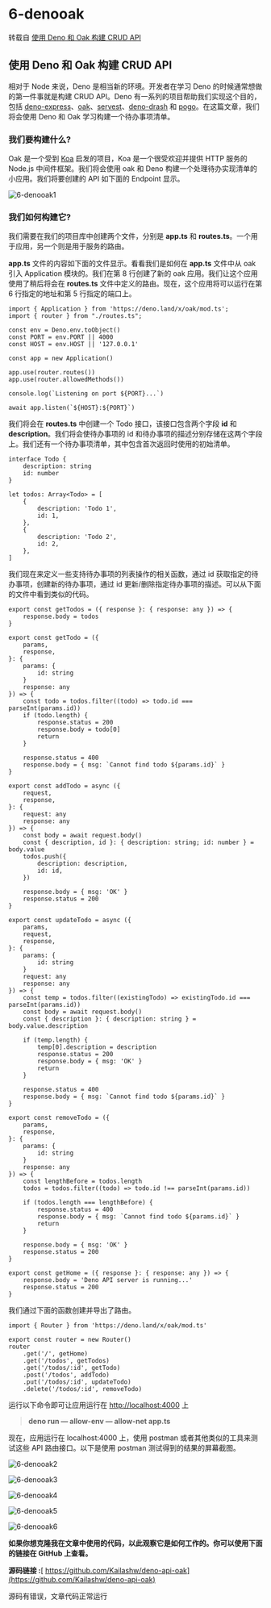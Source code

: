 # 6-denooak

转载自 [使用 Deno 和 Oak 构建 CRUD API](https://juejin.cn/post/6844904179392069645)

## 使用 Deno 和 Oak 构建 CRUD API

相对于 Node 来说，Deno 是相当新的环境。开发者在学习 Deno 的时候通常想做的第一件事就是构建 CRUD API。Deno 有一系列的项目帮助我们实现这个目的，包括 [deno-express](https://github.com/NMathar/deno-express)、[oak](https://github.com/oakserver/oak)、[servest](https://github.com/keroxp/servest)、[deno-drash](https://github.com/drashland/deno-drash) 和 [pogo](https://github.com/sholladay/pogo)。在这篇文章，我们将会使用 Deno 和 Oak 学习构建一个待办事项清单。

### 我们要构建什么?

Oak 是一个受到 [Koa](https://github.com/koajs/koa) 启发的项目，Koa 是一个很受欢迎并提供 HTTP 服务的 Node.js 中间件框架。我们将会使用 oak 和 Deno 构建一个处理待办实现清单的小应用。我们将要创建的 API 如下面的 Endpoint 显示。

![6-denooak1](../../../../.gitbook/assets/6-denooak1.png)

### 我们如何构建它?

我们需要在我们的项目库中创建两个文件，分别是 **app.ts** 和 **routes.ts**。一个用于应用，另一个则是用于服务的路由。

**app.ts** 文件的内容如下面的文件显示。看看我们是如何在 **app.ts** 文件中从 oak 引入 Application 模块的。我们在第 8 行创建了新的 oak 应用。我们让这个应用使用了稍后将会在 **routes.ts** 文件中定义的路由。现在，这个应用将可以运行在第 6 行指定的地址和第 5 行指定的端口上。

```text
import { Application } from 'https://deno.land/x/oak/mod.ts';
import { router } from "./routes.ts";

const env = Deno.env.toObject()
const PORT = env.PORT || 4000
const HOST = env.HOST || '127.0.0.1'

const app = new Application()

app.use(router.routes())
app.use(router.allowedMethods())

console.log(`Listening on port ${PORT}...`)

await app.listen(`${HOST}:${PORT}`)
```

我们将会在 **routes.ts** 中创建一个 Todo 接口，该接口包含两个字段 **id** 和 **description**。我们将会使待办事项的 id 和待办事项的描述分别存储在这两个字段上。我们还有一个待办事项清单，其中包含首次返回时使用的初始清单。

```text
interface Todo {
    description: string
    id: number
}

let todos: Array<Todo> = [
    {
        description: 'Todo 1',
        id: 1,
    },
    {
        description: 'Todo 2',
        id: 2,
    },
]
```

我们现在来定义一些支持待办事项的列表操作的相关函数，通过 id 获取指定的待办事项，创建新的待办事项，通过 id 更新/删除指定待办事项的描述。可以从下面的文件中看到类似的代码。

```text
export const getTodos = ({ response }: { response: any }) => {
    response.body = todos
}

export const getTodo = ({
    params,
    response,
}: {
    params: {
        id: string
    }
    response: any
}) => {
    const todo = todos.filter((todo) => todo.id === parseInt(params.id))
    if (todo.length) {
        response.status = 200
        response.body = todo[0]
        return
    }

    response.status = 400
    response.body = { msg: `Cannot find todo ${params.id}` }
}

export const addTodo = async ({
    request,
    response,
}: {
    request: any
    response: any
}) => {
    const body = await request.body()
    const { description, id }: { description: string; id: number } = body.value
    todos.push({
        description: description,
        id: id,
    })

    response.body = { msg: 'OK' }
    response.status = 200
}

export const updateTodo = async ({
    params,
    request,
    response,
}: {
    params: {
        id: string
    }
    request: any
    response: any
}) => {
    const temp = todos.filter((existingTodo) => existingTodo.id === parseInt(params.id))
    const body = await request.body()
    const { description }: { description: string } = body.value.description

    if (temp.length) {
        temp[0].description = description
        response.status = 200
        response.body = { msg: 'OK' }
        return
    }

    response.status = 400
    response.body = { msg: `Cannot find todo ${params.id}` }
}

export const removeTodo = ({
    params,
    response,
}: {
    params: {
        id: string
    }
    response: any
}) => {
    const lengthBefore = todos.length
    todos = todos.filter((todo) => todo.id !== parseInt(params.id))

    if (todos.length === lengthBefore) {
        response.status = 400
        response.body = { msg: `Cannot find todo ${params.id}` }
        return
    }

    response.body = { msg: 'OK' }
    response.status = 200
}

export const getHome = ({ response }: { response: any }) => {
    response.body = 'Deno API server is running...'
    response.status = 200
}
```

我们通过下面的函数创建并导出了路由。

```text
import { Router } from 'https://deno.land/x/oak/mod.ts'

export const router = new Router()
router
    .get('/', getHome)
    .get('/todos', getTodos)
    .get('/todos/:id', getTodo)
    .post('/todos', addTodo)
    .put('/todos/:id', updateTodo)
    .delete('/todos/:id', removeTodo)
```

运行以下命令即可让应用运行在 [http://localhost:4000](http://localhost:4000/) 上

> **deno run — allow-env — allow-net app.ts**

现在，应用运行在 localhost:4000 上，使用 postman 或者其他类似的工具来测试这些 API 路由接口。以下是使用 postman 测试得到的结果的屏幕截图。

![6-denooak2](../../../../.gitbook/assets/6-denooak2.png)

![6-denooak3](../../../../.gitbook/assets/6-denooak3.png)

![6-denooak4](../../../../.gitbook/assets/6-denooak4.png)

![6-denooak5](../../../../.gitbook/assets/6-denooak5.png)

![6-denooak6](../../../../.gitbook/assets/6-denooak6.png)

**如果你想克隆我在文章中使用的代码，以此观察它是如何工作的。你可以使用下面的链接在 GitHub 上查看。**

**源码链接 :**[ https://github.com/Kailashw/deno-api-oak](https://github.com/Kailashw/deno-api-oak)

源码有错误，文章代码正常运行


